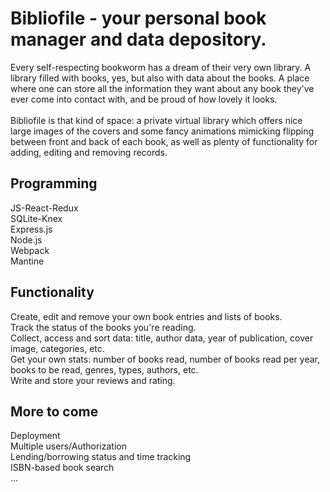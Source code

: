 # Bibliofile - your personal book manager and data depository. 

Every self-respecting bookworm has a dream of their very own library. A library filled with books, yes, but also with data about the books. A place where one can store all the information they want about any book they've ever come into contact with, and be proud of how lovely it looks. </br><br> 
Bibliofile is that kind of space: a private virtual library which offers nice large images of the covers and some fancy animations mimicking flipping between front and back of each book, as well as plenty of functionality for adding, editing and removing records.<br>

## Programming
JS-React-Redux<br>
SQLite-Knex<br>
Express.js<br>
Node.js<br>
Webpack<br>
Mantine<br>

## Functionality
Create, edit and remove your own book entries and lists of books.<br>
Track the status of the books you're reading.<br>
Collect, access and sort data: title, author data, year of publication, cover image, categories, etc.<br>
Get your own stats: number of books read, number of books read per year, books to be read, genres, types, authors, etc.<br>
Write and store your reviews and rating.<br>

## More to come
Deployment<br>
Multiple users/Authorization<br>
Lending/borrowing status and time tracking<br>
ISBN-based book search<br>
...
